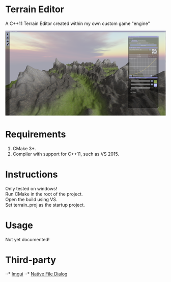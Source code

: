 # Terrain Editor
A C++11 Terrain Editor created within my own custom game "engine"

![alt text](https://github.com/Aggroo/TerrainEditor/blob/master/terrain.png)

# Requirements
1. CMake 3+.
2. Compiler with support for C++11, such as VS 2015.
  
# Instructions
Only tested on windows!  
Run CMake in the root of the project.  
Open the build using VS.  
Set terrain_proj as the startup project.  
  
# Usage
Not yet documented!
  
# Third-party
⋅⋅* [Imgui](https://github.com/ocornut/imgui)
⋅⋅* [Native File Dialog](https://github.com/mlabbe/nativefiledialog)
